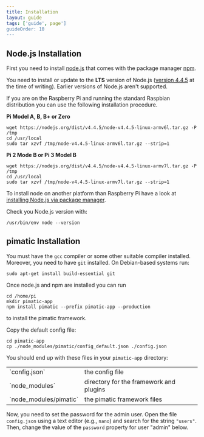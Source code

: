 ```yaml
---
title: Installation
layout: guide
tags: ['guide', page']
guideOrder: 10
---
```


## Node.js Installation

First you need to install [node.js](http://nodejs.org) that comes with the package manager
[npm](https://npmjs.org/).

You need to install or update to the __LTS__ version of Node.js ([version 4.4.5](https://nodejs.org/en/download/) at 
the time of writing). Earlier versions of Node.js aren't supported. 

If you are on the Raspberry Pi and running the standard Raspbian distribution you can use the following installation 
procedure. 

__Pi Model A, B, B+ or Zero__

    wget https://nodejs.org/dist/v4.4.5/node-v4.4.5-linux-armv6l.tar.gz -P /tmp
    cd /usr/local
    sudo tar xzvf /tmp/node-v4.4.5-linux-armv6l.tar.gz --strip=1
    
__Pi 2 Mode B or Pi 3 Model B__

    wget https://nodejs.org/dist/v4.4.5/node-v4.4.5-linux-armv7l.tar.gz -P /tmp
    cd /usr/local
    sudo tar xzvf /tmp/node-v4.4.5-linux-armv7l.tar.gz --strip=1
        
To install node on another platform than Raspberry Pi have a look at 
[installing Node.js via package manager](https://nodejs.org/en/download/package-manager/#debian-and-ubuntu-based-linux-distributions).

Check you Node.js version with:

    /usr/bin/env node --version

## pimatic Installation

You must have the `gcc` compiler or some other suitable compiler installed. Moreover, you need to have `git` installed. 
On Debian-based systems run:

    sudo apt-get install build-essential git

Once node.js and npm are installed you can run

    cd /home/pi
    mkdir pimatic-app
    npm install pimatic --prefix pimatic-app --production

to install the pimatic framework.

Copy the default config file:

    cd pimatic-app
    cp ./node_modules/pimatic/config_default.json ./config.json

You should end up with these files in your `pimatic-app` directory:

<table class="table file-listing">
<tr><td>`config.json`</td>				       <td>the config file</td></tr>
<tr><td>`node_modules`</td>				       <td>directory for the framework and plugins</td></tr>
<tr><td>`node_modules/pimatic`</td>			   <td>the pimatic framework files</td></tr>
</table>

Now, you need to set the password for the admin user. Open the file `config.json` using a text editor (e.g., `nano`)
and search for the string `"users"`. Then, change the value of the `password` property for user "admin" below.
